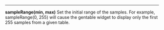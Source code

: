 <a name="sampleRange"><h3 style="padding-top: 40px; margin-top: 40px;"></h3></a>
_____________________________
**sampleRange(min, max)** Set the initial range of the samples. For example, sampleRange(0, 255) will cause the gentable widget to display only the first 255 samples from a given table. 
